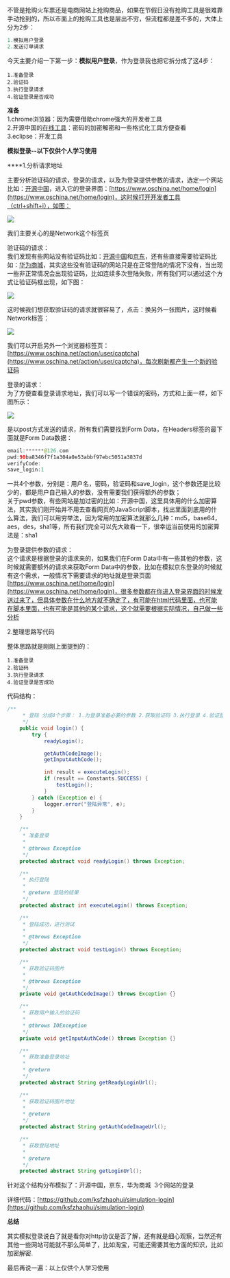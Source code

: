 ﻿不管是抢购火车票还是电商网站上抢购商品，如果在节假日没有抢购工具是很难靠手动抢到的，所以市面上的抢购工具也是层出不穷，但流程都是差不多的，大体上分为2步：

```java
1.模拟用户登录
2.发送订单请求
```

今天主要介绍一下第一步：**模拟用户登录**，作为登录我也把它拆分成了这4步：

```
1.准备登录
2.验证码
3.执行登录请求
4.验证登录是否成功
```

**准备**  
1.chrome浏览器：因为需要借助chrome强大的开发者工具  
2.开源中国的[在线工具](http://tool.oschina.net/)：密码的加密解密和一些格式化工具方便查看  
3.eclipse：开发工具

**模拟登录--以下仅供个人学习使用**

**​**1.分析请求地址

主要分析验证码的请求，登录的请求，以及为登录提供参数的请求，选定一个网站比如：[开源中国](http://www.oschina.net/)，进入它的登录界面：[https://www.oschina.net/home/login](https://www.oschina.net/home/login)，这时候打开开发者工具（ctrl+shift+i），如图：

![](http://static.oschina.net/uploads/space/2016/0813/184454_giEq_159239.png)

我们主要关心的是Network这个标签页

验证码的请求：  
我们发现有些网站没有验证码比如：[开源中国](https://www.oschina.net/home/login)和[京东](https://passport.jd.com/uc/login)，还有些直接需要验证码比如：[华为商城](https://hwid1.vmall.com/CAS/portal/login.html)，其实这些没有验证码的网站只是在正常登陆的情况下没有，当出现一些非正常情况会出现验证码，比如连续多次登陆失败，所有我们可以通过这个方式让验证码框出现，如下图：

![](http://static.oschina.net/uploads/space/2016/0813/185837_j74f_159239.png)

这时候我们想获取验证码的请求就很容易了，点击：换另外一张图片，这时候看Network标签：

![](http://static.oschina.net/uploads/space/2016/0813/190150_aft5_159239.png)

我们可以开启另外一个浏览器标签页：[https://www.oschina.net/action/user/captcha](https://www.oschina.net/action/user/captcha)，每次刷新都产生一个新的验证码

登录的请求：  
为了方便查看登录请求地址，我们可以写一个错误的密码，方式和上面一样，如下图所示：

![](http://static.oschina.net/uploads/space/2016/0813/191104_XJu1_159239.png)

是以post方式发送的请求，所有我们需要找到Form Data，在Headers标签的最下面就是Form Data数据：

```java
email:******@126.com
pwd:90ba8346f7f1a304a0e53abbf97ebc5051a3837d
verifyCode:
save_login:1
```

一共4个参数，分别是：用户名，密码，验证码和save_login，这个参数还是比较少的，都是用户自己输入的参数，没有需要我们获得额外的参数；  
关于pwd参数，有些网站是加过密的比如：开源中国，这里具体用的什么加密算法，其实我们刚开始并不用去查看网页的JavaScript脚本，找出里面到底用的什么算法，我们可以用穷举法，因为常用的加密算法就那么几种：md5，base64，aes，des，sha1等，所有我们完全可以先大致看一下，很幸运当前使用的加密算法是：sha1

为登录提供参数的请求：  
这个请求是根据登录的请求来的，如果我们在Form Data中有一些其他的参数，这时候就需要额外的请求来获取Form Data中的参数，比如在模拟京东登录的时候就有这个需求，一般情况下需要请求的地址就是登录页面[https://www.oschina.net/home/login](https://www.oschina.net/home/login)，很多参数都在你进入登录界面的时候发送过来了，但具体参数在什么地方就不确定了，有可能在html代码里面，也可能在脚本里面，也有可能是其他的某个请求，这个就需要根据实际情况，自己做一些分析

2.整理思路写代码

整体思路就是刚刚上面提到的：

```
1.准备登录
2.验证码
3.执行登录请求
4.验证登录是否成功
```

代码结构：

```java
/**
	 * 登陆 分成4个步骤： 1.为登录准备必要的参数 2.获取验证码 3.执行登录 4.验证登录成功
	 */
	public void login() {
		try {
			readyLogin();

			getAuthCodeImage();
			getInputAuthCode();

			int result = executeLogin();
			if (result == Constants.SUCCESS) {
				testLogin();
			}
		} catch (Exception e) {
			logger.error("登陆异常", e);
		}
	}

	/**
	 * 准备登录
	 * 
	 * @throws Exception
	 */
	protected abstract void readyLogin() throws Exception;

	/**
	 * 执行登陆
	 * 
	 * @return 登陆的结果
	 */
	protected abstract int executeLogin() throws Exception;

	/**
	 * 登陆成功，进行测试
	 * 
	 * @throws Exception
	 */
	protected abstract void testLogin() throws Exception;

	/**
	 * 获取验证码图片
	 * 
	 * @throws Exception
	 */
	private void getAuthCodeImage() throws Exception {}

	/**
	 * 获取用户输入的验证码
	 * 
	 * @throws IOException
	 */
	private void getInputAuthCode() throws Exception {}

	/**
	 * 获取准备登录地址
	 * 
	 * @return
	 */
	protected abstract String getReadyLoginUrl();

	/**
	 * 获取验证码图片地址
	 * 
	 * @return
	 */
	protected abstract String getAuthCodeImageUrl();

	/**
	 * 获取登陆地址
	 * 
	 * @return
	 */
	protected abstract String getLoginUrl();

```

针对这个结构分布模拟了：开源中国，京东，华为商城  3个网站的登录

详细代码：[https://github.com/ksfzhaohui/simulation-login](https://github.com/ksfzhaohui/simulation-login)

**总结**

其实模拟登录说白了就是看你对http协议是否了解，还有就是细心观察，当然还有其他一些网站可能就不那么简单了，比如淘宝，可能还需要其他方面的知识，比如加密解密.

最后再说一遍：以上仅供个人学习使用